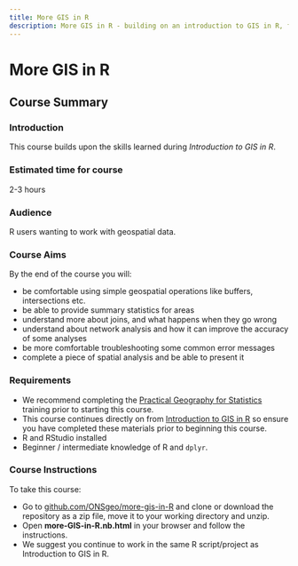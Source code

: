 ```yaml
---
title: More GIS in R 
description: More GIS in R - building on an introduction to GIS in R, for existing R users.
---
```


# More GIS in R

## Course Summary
### Introduction
This course builds upon the skills learned during *Introduction to GIS in R*.

### Estimated time for course
2-3 hours

### Audience
R users wanting to work with geospatial data.

### Course Aims
By the end of the course you will:
  
* be comfortable using simple geospatial operations like buffers, intersections etc.
* be able to provide summary statistics for areas
* understand more about joins, and what happens when they go wrong
* understand about network analysis and how it can improve the accuracy of some analyses
* be more comfortable troubleshooting some common error messages
* complete a piece of spatial analysis and be able to present it

### Requirements
* We recommend completing the [Practical Geography for Statistics](https://onsgeo.github.io/geospatial-training/docs/practical_geog_and_stats) training prior to starting this course.
* This course continues directly on from [Introduction to GIS in R](https://github.com/ONSgeo/Introduction_to_GIS_in_R) so ensure you have completed these materials prior to beginning this course.
* R and RStudio installed
* Beginner / intermediate knowledge of R and `dplyr`.

### Course Instructions
To take this course:
* Go to [github.com/ONSgeo/more-gis-in-R](https://github.com/ONSgeo/more-gis-in-R) and clone or download the repository as a zip file, move it to your working directory and unzip.
* Open **more-GIS-in-R.nb.html** in your browser and follow the instructions.
* We suggest you continue to work in the same R script/project as Introduction to GIS in R.
